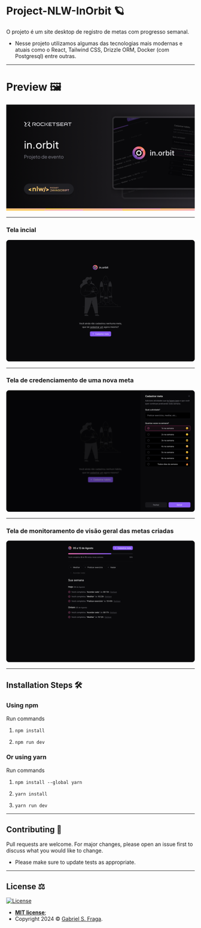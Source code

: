 # Project-NLW-InOrbit 🪐

O projeto é um site desktop de registro de metas com progresso semanal.

- Nesse projeto utilizamos algumas das tecnologias mais modernas e atuais como o React, Tailwind CSS, Drizzle ORM, Docker (com Postgresql) entre outras.

---


# Preview 🖼️

![Thumbnail-inorbit](Thumbnail.png?raw=true "Thumbnail-inorbit")

---
### Tela incial
![Empty](Empty.png?raw=true "Empty")

---
### Tela de credenciamento de uma nova meta
![Create-Goals](Create-goal.png?raw=true "Create-Goal")

---
### Tela de monitoramento de visão geral das metas criadas
![Goals](Goals.png?raw=true "Goals")

---


## Installation Steps 🛠️

### Using npm

Run commands

1) ```npm install```

2) ```npm run dev```

### Or using yarn

Run commands

1) ```npm install --global yarn```

2) ```yarn install```

3) ```yarn run dev```

---

## Contributing 🤝

Pull requests are welcome. For major changes, please open an issue first to discuss what you would like to change.

- Please make sure to update tests as appropriate.

---


## License ⚖️

[![License](http://img.shields.io/:license-mit-green.svg?style=flat-square)](http://badges.mit-license.org)

- **[MIT license](https://github.com/GabrielFraga962/Project-NLW-InOrbit/blob/main/LICENSE)**;
- Copyright 2024 © <a href="https://github.com/GabrielFraga962" target="_blank">Gabriel S. Fraga</a>.

